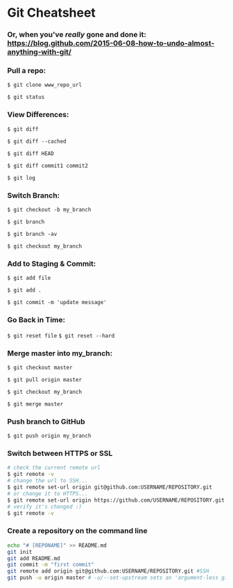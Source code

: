 # Git Cheatsheet
### Or, when you've *really* gone and done it: https://blog.github.com/2015-06-08-how-to-undo-almost-anything-with-git/

### Pull a repo:

`$ git clone www_repo_url`

`$ git status`

### View Differences:

`$ git diff`

`$ git diff --cached`

`$ git diff HEAD`

`$ git diff commit1 commit2`

`$ git log`

### Switch Branch:

`$ git checkout -b my_branch`

`$ git branch`

`$ git branch -av`

`$ git checkout my_branch`

### Add to Staging & Commit:

`$ git add file`

`$ git add .`

`$ git commit -m 'update message'`

### Go Back in Time:

`$ git reset file`
`$ git reset --hard`

### Merge master into my_branch:

`$ git checkout master`

`$ git pull origin master`

`$ git checkout my_branch`

`$ git merge master`

### Push branch to GitHub

`$ git push origin my_branch`

### Switch between HTTPS or SSL

```bash
# check the current remote url
$ git remote -v
# change the url to SSH...
$ git remote set-url origin git@github.com:USERNAME/REPOSITORY.git
# or change it to HTTPS...
$ git remote set-url origin https://github.com/USERNAME/REPOSITORY.git
# verify it's changed :)
$ git remote -v 
```

### Create a repository on the command line

```bash
echo "# [REPONAME]" >> README.md
git init
git add README.md
git commit -m "first commit"
git remote add origin git@github.com:USERNAME/REPOSITORY.git #SSH
git push -u origin master # -u/--set-upstream sets an 'argument-less git pull' 
```
